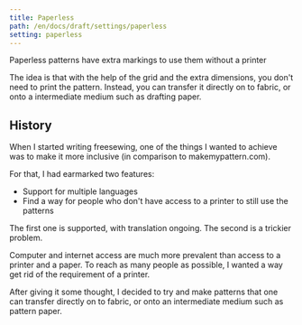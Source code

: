 ```yaml
---
title: Paperless
path: /en/docs/draft/settings/paperless
setting: paperless
---
```


Paperless patterns have extra markings to use them without a printer

The idea is that with the help of the grid and the extra dimensions, 
you don't need to print the pattern. Instead, you can transfer it
directly on to fabric, or onto a intermediate medium such as drafting paper.

## History

When I started writing freesewing, one of the things I wanted to achieve 
was to make it more inclusive (in comparison to makemypattern.com).

For that, I had earmarked two features:

 - Support for multiple languages
 - Find a way for people who don't have access to a printer to still use the patterns

The first one is supported, with translation ongoing.
The second is a trickier problem. 

Computer and internet access are much more prevalent than access to a printer and a paper.
To reach as many people as possible, I wanted a way get rid of the requirement of a printer.

After giving it some thought, I decided to try and make patterns that one can 
transfer directly on to fabric, or onto an intermediate medium such as pattern paper.
